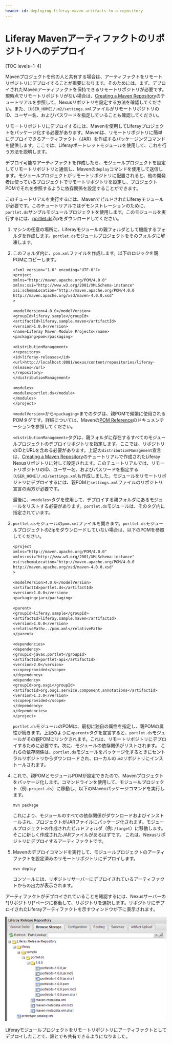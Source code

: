 ```yaml
---
header-id: deploying-liferay-maven-artifacts-to-a-repository
---
```


# Liferay Mavenアーティファクトのリポジトリへのデプロイ

[TOC levels=1-4]

Mavenプロジェクトを他の人と共有する場合は、アーティファクトをリモートリポジトリにデプロイすることが重要になります。そのためには、まず、デプロイされたMavenアーティファクトを保持できるリモートリポジトリが必要です。現時点でリモートリポジトリがない場合は、[Creating a Maven Repository](/docs/7-1/tutorials/-/knowledge_base/t/creating-a-maven-repository)のチュートリアルを参照して、Nexusリポジトリを設定する方法を確認してください。また、`[USER_HOME]/.m2/settings.xml`ファイルがリモートリポジトリのID、ユーザー名、およびパスワードを指定していることも確認してください。

リモートリポジトリにデプロイするには、Mavenを使用してLiferayプロジェクトをパッケージ化する必要があります。Mavenは、リモートリポジトリに簡単にデプロイできるアーティファクト（JAR）を作成するパッケージングコマンドを提供します。ここでは、Liferayポートレットモジュールを使用して、これを行う方法を説明します。

デプロイ可能なアーティファクトを作成したら、モジュールプロジェクトを設定してリモートリポジトリと通信し、Mavenの`deploy`コマンドを使用して送信します。モジュールプロジェクトがリモートリポジトリに配置されると、他の開発者は使っているプロジェクトでリモートリポジトリを設定し、プロジェクトPOMでそれを参照するように依存関係を設定することができます。

このチュートリアルを実行するには、MavenでビルドされたLiferayモジュールが必要です。このチュートリアルではデモンストレーションのために、`portlet.ds`サンプルモジュールプロジェクトを使用します。このモジュールを実行するには、[portlet.ds](https://portal.liferay.dev/documents/113763090/114000186/portlet.ds.zip)Zipをダウンロードしてください。

1. マシンの任意の場所に、Liferayモジュールの親フォルダとして機能するフォルダを作成します。`portlet.ds`モジュールプロジェクトをそのフォルダに解凍します。

2. このフォルダ内に、`pom.xml`ファイルを作成します。以下のロジックを親POMにコピーします。

       <?xml version="1.0" encoding="UTF-8"?>
       <project
       xmlns="http://maven.apache.org/POM/4.0.0"
       xmlns:xsi="http://www.w3.org/2001/XMLSchema-instance"
       xsi:schemaLocation="http://maven.apache.org/POM/4.0.0 http://maven.apache.org/xsd/maven-4.0.0.xsd"
       >
       
       <modelVersion>4.0.0</modelVersion>
       <groupId>liferay.sample</groupId>
       <artifactId>liferay.sample.maven</artifactId>
       <version>1.0.0</version>
       <name>Liferay Maven Module Projects</name>
       <packaging>pom</packaging>
       
       <distributionManagement>
       <repository>
       <id>liferay-releases</id>
       <url>http://localhost:8081/nexus/content/repositories/liferay-releases</url>
       </repository>
       </distributionManagement>
       
       <modules>
       <module>portlet.ds</module>
       </modules>
       </project>
   
   `<modelVersion>`から`<packaging>`までのタグは、親POMで頻繁に使用されるPOMタグです。詳細については、Mavenの[POM Reference](https://maven.apache.org/pom.html)のドキュメンテーションを参照してください。

   `<distributionManagement>`タグは、親フォルダに存在するすべてのモジュールプロジェクトのデプロイリポジトリを指定します。ここでは、リポジトリのIDとURLを含める必要があります。上記の`distributionManagement`宣言は、[Creating a Maven Repository](/docs/7-1/tutorials/-/knowledge_base/t/creating-a-maven-repository)のチュートリアルで作成されたLiferay Nexusリポジトリに対して設定されます。このチュートリアルでは、リモートリポジトリのID、ユーザー名、およびパスワードを指定する`[USER_HOME]/.m2/settings.xml`も作成しました。モジュールをリモートリポジトリにデプロイするには、親POMと`settings.xml`ファイルのリポジトリ宣言の両方が必要です。

   最後に、`<modules>`タグを使用して、デプロイする親フォルダにあるモジュールをリストする必要があります。`portlet.ds`モジュールは、そのタグ内に指定されています。

3. `portlet.ds`モジュールの`pom.xml`ファイルを開きます。`portlet.ds`モジュールプロジェクトのZipをダウンロードしていない場合は、以下のPOMを参照してください。

       <project
       xmlns="http://maven.apache.org/POM/4.0.0"
       xmlns:xsi="http://www.w3.org/2001/XMLSchema-instance"
       xsi:schemaLocation="http://maven.apache.org/POM/4.0.0 http://maven.apache.org/xsd/maven-4.0.0.xsd"
       >
       
       <modelVersion>4.0.0</modelVersion>
       <artifactId>portlet.ds</artifactId>
       <version>1.0.0</version>
       <packaging>jar</packaging>
       
       <parent>
       <groupId>liferay.sample</groupId>
       <artifactId>liferay.sample.maven</artifactId>
       <version>1.0.0</version>
       <relativePath>../pom.xml</relativePath>
       </parent>
       
       <dependencies>
       <dependency>
       <groupId>javax.portlet</groupId>
       <artifactId>portlet-api</artifactId>
       <version>2.0</version>
       <scope>provided</scope>
       </dependency>
       <dependency>
       <groupId>org.osgi</groupId>
       <artifactId>org.osgi.service.component.annotations</artifactId>
       <version>1.3.0</version>
       <scope>provided</scope>
       </dependency>
       </dependencies>
       </project>
   
   `portlet.ds`モジュールのPOMは、最初に独自の属性を指定し、親POMの属性が続きます。上記のように`<parent>`タグを宣言すると、`portlet.ds`モジュールがその親POMにリンクされます。これは、リモートリポジトリにデプロイするために必要です。次に、モジュールの依存関係がリストされます。
これらの依存関係は、`portlet.ds`モジュールをパッケージ化するときにセントラルリポジトリからダウンロードされ、ローカルの`.m2`リポジトリにインストールされます。

4. これで、親POMとモジュールPOMが設定できたので、Mavenプロジェクトをパッケージ化します。コマンドラインを使用して、モジュールプロジェクト（例: `project.ds`）に移動し、以下のMavenパッケージコマンドを実行します。

       mvn package
   
   これにより、モジュールのすべての依存関係がダウンロードおよびインストールされ、プロジェクトがJARファイルにパッケージ化されます。モジュールプロジェクトの作成されたビルドフォルダ（例: `/target`）に移動します。そこに新しく作成されたJARファイルがあるはずです。
これは、Nexusリポジトリにデプロイするアーティファクトです。

5. Mavenのデプロイコマンドを実行して、モジュールプロジェクトのアーティファクトを設定済みのリモートリポジトリにデプロイします。

       mvn deploy
   
   コンソールには、リポジトリサーバーにデプロイされているアーティファクトからの出力が表示されます。

アーティファクトがデプロイされていることを確認するには、Nexusサーバーの*[リポジトリ]*ページに移動して、リポジトリを選択します。リポジトリにデプロイされたLiferayアーティファクトを示すウィンドウが下に表示されます。

![図1：リポジトリサーバーは、Liferay Mavenアーティファクトへのアクセスを提供します。](../../../images/maven-verify-deployment.png)

 Liferayモジュールプロジェクトをリモートリポジトリにアーティファクトとしてデプロイしたことで、誰とでも共有できるようになりました。
